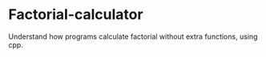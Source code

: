 # Factorial-calculator
Understand how programs calculate factorial without extra functions, using cpp.
